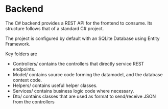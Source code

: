 # Backend
The C# backend provides a REST API for the frontend to consume. Its structure follows that of a standard C# project.

The project is configured by default with an SQLite Database using Entity Framework. 

Key folders are

- Controllers/ contains the controllers that directly service REST endpoints.
- Model/ contains source code forming the datamodel, and the database context code.
- Helpers/ contains useful helper classes.
- Services/ contains business logic code where necessary.
- Dto/ contains classes that are used as format to send/receive JSON from the controllers